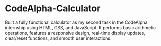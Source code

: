 # CodeAlpha-Calculator
Built a fully functional calculator as my second task in the CodeAlpha internship using HTML, CSS, and JavaScript. It performs basic arithmetic operations, features a responsive design, real-time display updates, clear/reset functions, and smooth user interactions.
